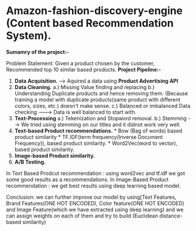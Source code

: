 # Amazon-fashion-discovery-engine (Content based Recommendation System).

<b>Sumamry of the project:-</b>

Problem Statement: Given a product chosen by the customer, Recommended top 10 similar based products.
                                        <b>      Project Pipeline:-   </b>
1. <b>Data Acquisition. </b> --> Aquired a data using <b>Product Advertising API </b>
2. <b>Data Cleaning.</b>
                    a.) Missing Value finding and replacing
                    b.) Understanding Duplicate products and hence removing them. (Because training a model with duplicate products(same product with different colors, sizes, etc.) doesn't make sense.
                    c.) Balanced or imbalanced Data checking ---> Data is well balanced to start with.
3. <b>Text-Processing</b> 
                    a.) Tekenization and Stopword removal.
                    b.) Stemming --> We tried using stemming on our titles and it didnot work very well. 
4. <b>Text-based Product recommendations.</b>
         * Bow (Bag of words) based product similarity
         * TF.IDF(term frequency(Inverse Document Frequency)), based product similarity.
         * Word2Vec(word to vector), based product similarity.
5. <b>Image-based Product similarity.</b>
6. <b>A/B Testing.</b>

In Text Based Prodcut recommendation : using word2vec and tf.idf we got some good results as a recommendations.
In Image-Based Product recommendation : we get best results using deep learning based model.

Conclusion: we can further improve our model by using[Text Features, Brand Features(ONE HOT ENCODED), 
Color feature(ONE HOT ENCODED) and Image Feature(which we have extracted  using deep learning)
and we can assign weights on each of them and try to build (Euclidean distance-based similarity)

